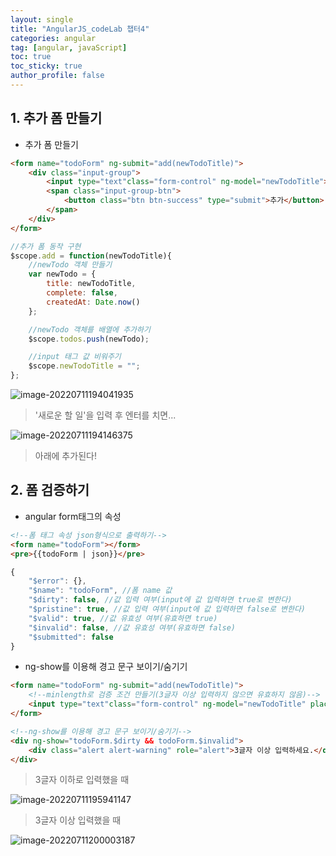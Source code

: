 ```yaml
---
layout: single
title: "AngularJS_codeLab 챕터4"
categories: angular
tag: [angular, javaScript]
toc: true
toc_sticky: true
author_profile: false
---
```

## 1. 추가 폼 만들기

* 추가 폼 만들기

```html
<form name="todoForm" ng-submit="add(newTodoTitle)">
    <div class="input-group">
        <input type="text"class="form-control" ng-model="newTodoTitle">
        <span class="input-group-btn">
            <button class="btn btn-success" type="submit">추가</button>
        </span>
    </div>
</form>
```

```javascript
//추가 폼 동작 구현
$scope.add = function(newTodoTitle){
    //newTodo 객체 만들기
    var newTodo = {
        title: newTodoTitle,
        complete: false,
        createdAt: Date.now()        
    };

    //newTodo 객체를 배열에 추가하기
    $scope.todos.push(newTodo);

    //input 태그 값 비워주기
    $scope.newTodoTitle = "";
};
```

![image-20220711194041935](C:\Users\KimSangMin\AppData\Roaming\Typora\typora-user-images\image-20220711194041935.png)

> '새로운 할 일'을 입력 후 엔터를 치면...

![image-20220711194146375](C:\Users\KimSangMin\AppData\Roaming\Typora\typora-user-images\image-20220711194146375.png)

> 아래에 추가된다!



## 2. 폼 검증하기

* angular form태그의 속성

```html
<!--폼 태그 속성 json형식으로 출력하기-->
<form name="todoForm"></form>
<pre>{{todoForm | json}}</pre>
```

```javascript
{
    "$error": {}, 
    "$name": "todoForm", //폼 name 값
    "$dirty": false, //값 입력 여부(input에 값 입력하면 true로 변한다)
    "$pristine": true, //값 입력 여부(input에 값 입력하면 false로 변한다)
    "$valid": true, //값 유효성 여부(유효하면 true)
    "$invalid": false, //값 유효성 여부(유효하면 false)
    "$submitted": false
}
```



* ng-show를 이용해 경고 문구 보이기/숨기기

```html
<form name="todoForm" ng-submit="add(newTodoTitle)">
    <!--minlength로 검증 조건 만들기(3글자 이상 입력하지 않으면 유효하지 않음)-->
	<input type="text"class="form-control" ng-model="newTodoTitle" placeholder="새로운 할 일을 입력하세요." minlength="3">
</form>

<!--ng-show를 이용해 경고 문구 보이기/숨기기-->
<div ng-show="todoForm.$dirty && todoForm.$invalid">
    <div class="alert alert-warning" role="alert">3글자 이상 입력하세요.</div>
</div>
```

> 3글자 이하로 입력했을 때

![image-20220711195941147](C:\Users\KimSangMin\AppData\Roaming\Typora\typora-user-images\image-20220711195941147.png)

> 3글자 이상 입력했을 때

![image-20220711200003187](C:\Users\KimSangMin\AppData\Roaming\Typora\typora-user-images\image-20220711200003187.png)





